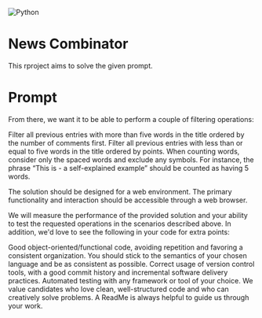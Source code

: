 ![Python](https://img.shields.io/badge/python-3.12-blue?logo=python)

# News Combinator

This rproject aims to solve the given prompt.

# Prompt

From there, we want it to be able to perform a couple of filtering operations:

Filter all previous entries with more than five words in the title ordered by the number of comments first.
Filter all previous entries with less than or equal to five words in the title ordered by points.
When counting words, consider only the spaced words and exclude any symbols. For instance, the phrase “This is - a self-explained example” should be counted as having 5 words.

The solution should be designed for a web environment. The primary functionality and interaction should be accessible through a web browser.

We will measure the performance of the provided solution and your ability to test the requested operations in the scenarios described above. In addition, we'd love to see the following in your code for extra points:

Good object-oriented/functional code, avoiding repetition and favoring a consistent organization. You should stick to the semantics of your chosen language and be as consistent as possible.
Correct usage of version control tools, with a good commit history and incremental software delivery practices.
Automated testing with any framework or tool of your choice.
We value candidates who love clean, well-structured code and who can creatively solve problems.
A ReadMe is always helpful to guide us through your work.
